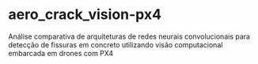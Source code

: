 # aero_crack_vision-px4
Análise comparativa de arquiteturas de redes neurais convolucionais para detecção de fissuras em concreto utilizando visão computacional embarcada em drones com PX4
